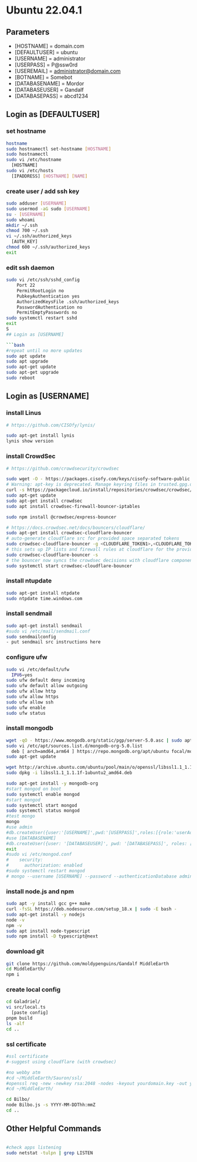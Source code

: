 # Ubuntu 22.04.1

## Parameters
* [HOSTNAME] = domain.com
* [DEFAULTUSER] = ubuntu
* [USERNAME] = administrator
* [USERPASS] = P@ssw0rd
* [USEREMAIL] = administrator@domain.com
* [BOTNAME] = Somebot
* [DATABASENAME] = Mordor
* [DATABASEUSER] = Gandalf
* [DATABASEPASS] = abcd1234



## Login as [DEFAULTUSER]

### set hostname
```bash 
hostname  
sudo hostnamectl set-hostname [HOSTNAME]  
sudo hostnamectl 
sudo vi /etc/hostname 
  [HOSTNAME] 
sudo vi /etc/hosts 
  [IPADDRESS] [HOSTNAME] [NAME] 
```
### create user / add ssh key
```bash
sudo adduser [USERNAME]
sudo usermod -aG sudo [USERNAME]
su - [USERNAME]
sudo whoami
mkdir ~/.ssh
chmod 700 ~/.ssh
vi ~/.ssh/authorized_keys
  [AUTH_KEY]
chmod 600 ~/.ssh/authorized_keys
exit
```
### edit ssh daemon
```bash
sudo vi /etc/ssh/sshd_config
    Port 22
    PermitRootLogin no
    PubkeyAuthentication yes
    AuthorizedKeysFile .ssh/authorized_keys
    PasswordAuthentication no
    PermitEmptyPasswords no
sudo systemctl restart sshd
exit
S
## Login as [USERNAME]

```bash
#repeat until no more updates
sudo apt update
sudo apt upgrade
sudo apt-get update
sudo apt-get upgrade
sudo reboot
```

## Login as [USERNAME]

### install Linus
```bash 
# https://github.com/CISOfy/lynis/

sudo apt-get install lynis
lynis show version
```

### install CrowdSec
```bash
# https://github.com/crowdsecurity/crowdsec

sudo wget -O - https://packages.cisofy.com/keys/cisofy-software-public.key | sudo apt-key add -
# Warning: apt-key is deprecated. Manage keyring files in trusted.gpg.d instead (see apt-key(8)).
curl -s https://packagecloud.io/install/repositories/crowdsec/crowdsec/script.deb.sh | sudo bash
sudo apt-get update
sudo apt-get install crowdsec
sudo apt install crowdsec-firewall-bouncer-iptables

sudo npm install @crowdsec/express-bouncer

# https://docs.crowdsec.net/docs/bouncers/cloudflare/
sudo apt-get install crowdsec-cloudflare-bouncer
# auto-generate cloudflare src for provided space separated tokens 
sudo crowdsec-cloudflare-bouncer -g <CLOUDFLARE_TOKEN1>,<CLOUDFLARE_TOKEN2> -o /etc/crowdsec/bouncers/crowdsec-cloudflare-bouncer.yaml
# this sets up IP lists and firewall rules at cloudflare for the provided src. 
sudo crowdsec-cloudflare-bouncer -s
# the bouncer now syncs the crowdsec decisions with cloudflare components.
sudo systemctl start crowdsec-cloudflare-bouncer
```


### install ntupdate
```bash
sudo apt-get install ntpdate
sudo ntpdate time.windows.com
```


### install sendmail
```bash
sudo apt-get install sendmail
#sudo vi /etc/mail/sendmail.conf
sudo sendmailconfig
- put sendmail src instructions here
```

### configure ufw
```bash
sudo vi /etc/default/ufw
  IPV6=yes
sudo ufw default deny incoming
sudo ufw default allow outgoing
sudo ufw allow http
sudo ufw allow https
sudo ufw allow ssh
sudo ufw enable
sudo ufw status
```

### install mongodb
```bash
wget -qO - https://www.mongodb.org/static/pgp/server-5.0.asc | sudo apt-key add -
sudo vi /etc/apt/sources.list.d/mongodb-org-5.0.list
  deb [ arch=amd64,arm64 ] https://repo.mongodb.org/apt/ubuntu focal/mongodb-org/5.0 multiverse
sudo apt-get update

wget http://archive.ubuntu.com/ubuntu/pool/main/o/openssl/libssl1.1_1.1.1f-1ubuntu2_amd64.deb
sudo dpkg -i libssl1.1_1.1.1f-1ubuntu2_amd64.deb

sudo apt-get install -y mongodb-org
#start mongod on boot
sudo systemctl enable mongod
#start mongod
sudo systemctl start mongod
sudo systemctl status mongod
#test mongo
mongo
#use admin
#db.createUser({user:'[USERNAME]',pwd:'[USERPASS]',roles:[{role:'userAdminAnyDatabase',db:'admin'},{role:'readWriteAnyDatabase',db:'admin'}]})
#use [DATABASENAME]
#db.createUser({user: '[DATABASEUSER]', pwd: '[DATABASEPASS]', roles: ['readWrite']})
exit
#sudo vi /etc/mongod.conf
#    security:
#      authorization: enabled
#sudo systemctl restart mongod
# mongo --username [USERNAME] --password --authenticationDatabase admin
```

### install node.js and npm
```bash
sudo apt -y install gcc g++ make
curl -fsSL https://deb.nodesource.com/setup_18.x | sudo -E bash -
sudo apt-get install -y nodejs
node -v
npm -v
sudo apt install node-typescript
sudo npm install -D typescript@next
```

### download git
```bash
git clone https://github.com/moldypenguins/Gandalf MiddleEarth
cd MiddleEarth/
npm i
```


### create local config
```bash
cd Galadriel/
vi src/local.ts
  [paste config]
pnpm build
ls -alf
cd ..
```

### ssl certificate

```bash
#ssl certificate
#-suggest using cloudflare (with crowdsec)

#no webby atm
#cd ~/MiddleEarth/Sauron/ssl/
#openssl req -new -newkey rsa:2048 -nodes -keyout yourdomain.key -out yourdomain.csr
#cd ~/MiddleEarth/
```


```bash
cd Bilbo/
node Bilbo.js -s YYYY-MM-DDThh:mmZ
cd ..

```



## Other Helpful Commands
```bash

#check apps listening
sudo netstat -tulpn | grep LISTEN
```
